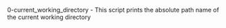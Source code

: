 0-current_working_directory - This script prints the absolute path name of the current working directory